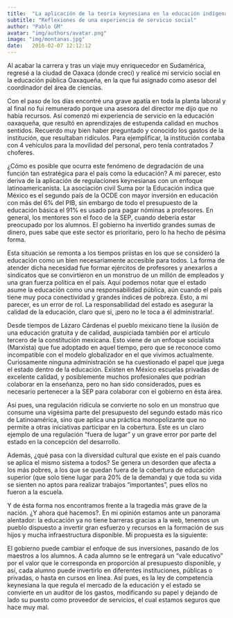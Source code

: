 ```yaml
---
title:  "La aplicación de la teoría keynesiana en la educación indígena oaxaqueña"
subtitle: "Reflexiones de una experiencia de servicio social"
author: "Pablo GM"
avatar: "img/authors/avatar.png"
image: "img/montanas.jpg"
date:   2016-02-07 12:12:12
---
```


Al acabar la carrera y tras un viaje muy enriquecedor en Sudamérica, regresé a la ciudad de Oaxaca (donde crecí) y realicé mi servicio social en la educación pública Oaxaqueña, en la que fui asignado como asesor del coordinador del área de ciencias. 

Con el paso de los días encontré una grave apatía en toda la planta laboral y al final no fui remunerado porque una asesora del director me dijo que no había recursos. Así comenzó mi experiencia de servicio en la educación oaxaqueña, que resultó en aprendizajes de estupenda calidad en muchos sentidos. Recuerdo muy bien haber preguntado y conocido los gastos de la institución, que resultaban ridículos. Para ejemplificar, la institución contaba con 4 vehículos para la movilidad del personal, pero tenía contratados 7 choferes.

¿Cómo es posible que ocurra este fenómeno de degradación de una función tan estratégica para el país como la educación? A mi parecer, esto deriva de la aplicación de regulaciones keynesianas con un enfoque latinoamericanista. La asociación civil Suma por la Educación indica que México es el segundo país de la OCDE con mayor inversión en educación  con más del 6% del PIB, sin embargo de todo el presupuesto de la educación básica el 91% es usado para pagar nóminas a profesores. En general, los mentores son el foco de la SEP, cuando debería estar preocupado por los alumnos. El gobierno ha invertido grandes sumas de dinero, pues sabe que este sector es prioritario, pero lo ha hecho de pésima forma.

Esta situación se remonta a los tiempos priistas en los que se consideró la educación como un bien necesariamente accesible para todos. La forma de atender dicha necesidad fue formar ejércitos de profesores y anexarlos a sindicatos que se convirtieron en un monstruo de un millón de empleados y una gran fuerza política en el país.  Aquí podemos notar que el estado asume la educación como una responsabilidad pública, aún cuando el país tiene muy poca conectividad y grandes índices de pobreza. Esto, a mi parecer, es un error de rol. La responsabilidad del estado es asegurar la calidad de la educación, claro que si, ¡pero no le toca a él administrarla!.

Desde tiempos de Lázaro Cárdenas el pueblo mexicano tiene la ilusión de una educación gratuita y de calidad, auspiciada también por el artículo tercero de la constitución mexicana. Esto viene de un enfoque socialista (Marxista) que fue adoptado en aquel tiempo, pero que se reconoce como incompatible con el modelo globalizador en el que vivimos actualmente. Curiosamente ninguna administración se ha cuestionado el papel que juega el estado dentro de la educación. Existen en México escuelas privadas de excelente calidad, y posiblemente muchos profesionales que podrían colaborar en la enseñanza, pero no han sido considerados, pues es necesario pertenecer a la SEP para colaborar con el gobierno en ésta área. 

Así pues, una regulación ridícula se convierte no solo en un monstruo que consume una vigésima parte del presupuesto del segundo estado más rico de Latinoamérica, sino que aplica una práctica monopolizante que no permite a otras iniciativas participar en la cobertura. Este es un claro ejemplo de una regulación “fuera de lugar” y un grave error por parte del estado en la concepción del desarrollo.

Además, ¿qué pasa con la diversidad cultural que existe en el país cuando se aplica el mismo sistema a todos? Se genera un desorden que afecta a los más pobres, a los que se quedan fuera de la cobertura de educación superior (que solo tiene lugar para 20% de la demanda) y que toda su vida se sienten no aptos para realizar trabajos “importantes”, pues ellos no fueron a la escuela.

Y de ésta forma nos encontramos frente a la tragedia más grave de la nación. ¿Y ahora qué hacemos?. En mi opinión estamos ante un panorama alentador: la educación ya no tiene barreras gracias a la web, tenemos un pueblo dispuesto a invertir gran esfuerzo y recursos en la formación de sus hijos y mucha infraestructura disponible. Mi propuesta es la siguiente:

El gobierno puede cambiar el enfoque de sus inversiones, pasando de los maestros a los alumnos. A cada alumno se le entregará un “vale educativo” por el valor que le corresponda en proporción al presupuesto disponible, y así, cada alumno puede invertirlo en diferentes instituciones, públicas o privadas, o hasta en cursos en línea. Así pues, es la ley de competencia keynesiana la que regula el mercado de la educación y el estado se convierte en un auditor de los gastos, modificando su papel y dejando de lado su puesto como proveedor de servicios, el cual estamos seguros que hace muy mal.

